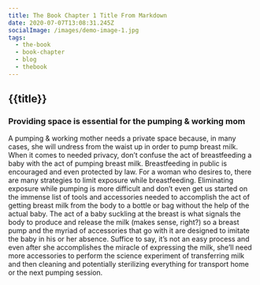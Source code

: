 ```yaml
---
title: The Book Chapter 1 Title From Markdown
date: 2020-07-07T13:08:31.245Z
socialImage: /images/demo-image-1.jpg
tags:
  - the-book
  - book-chapter
  - blog
  - thebook
---
```

## {{title}}

### Providing space is essential for the pumping & working mom

A pumping & working mother needs a private space because, in many cases, she will undress from the waist up in order to pump breast milk. When it comes to needed privacy, don’t confuse the act of breastfeeding a baby with the act of pumping breast milk. Breastfeeding in public is encouraged and even protected by law. For a woman who desires to, there are many strategies to limit exposure while breastfeeding. Eliminating exposure while pumping is more difficult and don’t even get us started on the immense list of tools and accessories needed to accomplish the act of getting breast milk from the body to a bottle or bag without the help of the actual baby. The act of a baby suckling at the breast is what signals the body to produce and release the milk (makes sense, right?) so a breast pump and the myriad of accessories that go with it are designed to imitate the baby in his or her absence. Suffice to say, it’s not an easy process and even after she accomplishes the miracle of expressing the milk, she’ll need more accessories to perform the science experiment of transferring milk and then cleaning and potentially sterilizing everything for transport home or the next pumping session. 
